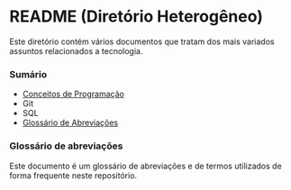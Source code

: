 # README (Diretório Heterogêneo)

Este diretório contém vários documentos que tratam dos mais variados assuntos relacionados a tecnologia.

### Sumário

- [Conceitos de Programação](./conceitos-programacao/README.md)
- Git
- SQL
- [Glossário de Abreviações](./glossario-abreviacoes.md)

### Glossário de abreviações

Este documento é um glossário de abreviações e de termos utilizados de forma frequente neste repositório.